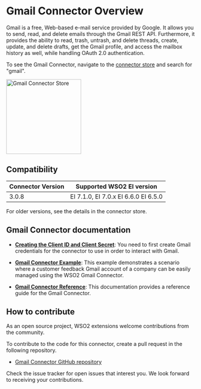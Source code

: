 # Gmail Connector Overview

Gmail is a free, Web-based e-mail service provided by Google. It allows you to send, read, and delete emails through the Gmail REST API. Furthermore, it provides the ability to read, trash, untrash, and delete threads, create, update, and delete drafts, get the Gmail profile, and access the mailbox history as well, while handling OAuth 2.0 authentication.

To see the Gmail Connector, navigate to the [connector store](https://store.wso2.com/store/assets/esbconnector/list) and search for "gmail".

<img src="../../../../assets/img/connectors/gmail-store.png" title="Gmail Connector Store" width="200" alt="Gmail Connector Store"/>

## Compatibility

| Connector Version | Supported WSO2 EI version |
| ------------- |-------------|
| 3.0.8    | EI 7.1.0, EI 7.0.x EI 6.6.0 EI 6.5.0 |

For older versions, see the details in the connector store.

## Gmail Connector documentation

* **[Creating the Client ID and Client Secret](configuring-gmail-api.md)**: You need to first create Gmail credentials for the connector to use in order to interact with Gmail.

* **[Gmail Connector Example](gmail-connector-example.md)**: This example demonstrates a scenario where a customer feedback Gmail account of a company can be easily managed using the WSO2 Gmail Connector. 

* **[Gmail Connector Reference](gmail-connector-config.md)**: This documentation provides a reference guide for the Gmail Connector.

## How to contribute

As an open source project, WSO2 extensions welcome contributions from the community. 

To contribute to the code for this connector, create a pull request in the following repository. 

* [Gmail Connector GitHub repository](https://github.com/wso2-extensions/esb-connector-gmail)

Check the issue tracker for open issues that interest you. We look forward to receiving your contributions.
